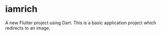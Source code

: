 # iamrich

A new Flutter project using Dart. This is a basic application project which redirects to an image.

